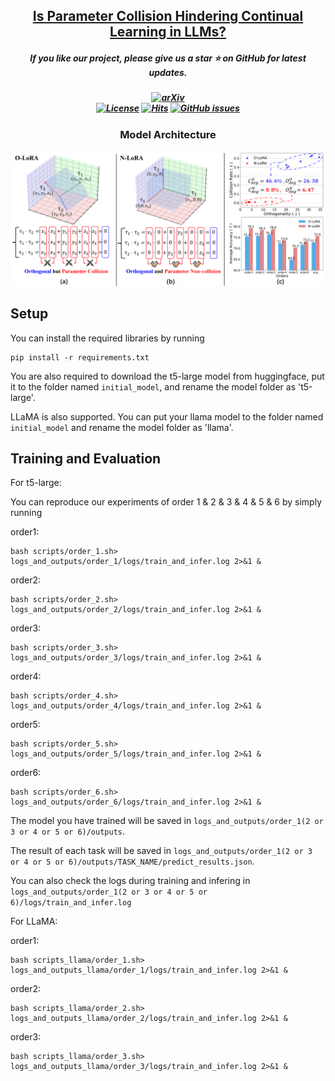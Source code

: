 <h2 align="center">
    <a href="https://arxiv.org/abs/2410.10179">Is Parameter Collision Hindering Continual Learning in LLMs?</a>
</h2>
<h5 align="center"> If you like our project, please give us a star ⭐ on GitHub for latest updates. </h5>

<h5 align="center">
    
[![arXiv](https://img.shields.io/badge/Arxiv-Paper-b31b1b.svg?logo=arXiv)](https://arxiv.org/abs/2410.10179) <br>
[![License](https://img.shields.io/badge/License-Apache%202.0-yellow)](https://github.com/PKU-YuanGroup/N-LoRA/blob/main/LICENSE) 
[![Hits](https://hits.seeyoufarm.com/api/count/incr/badge.svg?url=https%3A%2F%2Fgithub.com%2FPKU-YuanGroup%2FN-LoRA&count_bg=%2379C83D&title_bg=%23555555&icon=&icon_color=%23E7E7E7&title=Visitor&edge_flat=false)](https://hits.seeyoufarm.com)
[![GitHub issues](https://img.shields.io/github/issues/PKU-YuanGroup/N-LoRA?color=critical&label=Issues)](https://github.com/PKU-YuanGroup/N-LoRA/issues?q=is%3Aopen+is%3Aissue)

</h5>


<h3 align="center">Model Architecture</h3>
<p align="center">
    <img src="images/fig1.png" alt="(a) Orthogonal but Parameter Collision: Tasks $\tau_1$, $\tau_2$, and $\tau_3$ are mutually orthogonal but interaction within each space, resulting in parameter collision. (b) Non-collision and Orthogonal: Tasks $\tau_1$, $\tau_2$, and $\tau_3$ update only along distinct, non-conflicting subspaces, preserving prior task knowledge. (c) Performance Comparison: N-LoRA (red) and O-LoRA (blue) are compared across various metrics, with N-LoRA achieving lower collision rates, improved orthogonality, and superior average accuracy." width="600">
</p>


## Setup

You can install the required libraries by running 

```
pip install -r requirements.txt
```

You are also required to download the t5-large model from huggingface, put it to the folder named ```initial_model```, and rename the model folder as 't5-large'.

LLaMA is also supported. You can put your llama model to the folder named ```initial_model``` and rename the model folder as 'llama'.


## Training and Evaluation

For t5-large:

You can reproduce our experiments of order 1 & 2 & 3 & 4 & 5 & 6 by simply running

order1:

```
bash scripts/order_1.sh> logs_and_outputs/order_1/logs/train_and_infer.log 2>&1 &
```

order2:

```
bash scripts/order_2.sh> logs_and_outputs/order_2/logs/train_and_infer.log 2>&1 &
```

order3:

```
bash scripts/order_3.sh> logs_and_outputs/order_3/logs/train_and_infer.log 2>&1 &
```

order4:

```
bash scripts/order_4.sh> logs_and_outputs/order_4/logs/train_and_infer.log 2>&1 &
```

order5:

```
bash scripts/order_5.sh> logs_and_outputs/order_5/logs/train_and_infer.log 2>&1 &
```

order6:

```
bash scripts/order_6.sh> logs_and_outputs/order_6/logs/train_and_infer.log 2>&1 &
```


The model you have trained will be saved in ```logs_and_outputs/order_1(2 or 3 or 4 or 5 or 6)/outputs```.

The result of each task will be saved in ```logs_and_outputs/order_1(2 or 3 or 4 or 5 or 6)/outputs/TASK_NAME/predict_results.json```.

You can also check the logs during training and infering in  ```logs_and_outputs/order_1(2 or 3 or 4 or 5 or 6)/logs/train_and_infer.log```

For LLaMA:

order1:

```
bash scripts_llama/order_1.sh> logs_and_outputs_llama/order_1/logs/train_and_infer.log 2>&1 &
```

order2:

```
bash scripts_llama/order_2.sh> logs_and_outputs_llama/order_2/logs/train_and_infer.log 2>&1 &
```

order3:

```
bash scripts_llama/order_3.sh> logs_and_outputs_llama/order_3/logs/train_and_infer.log 2>&1 &
```

